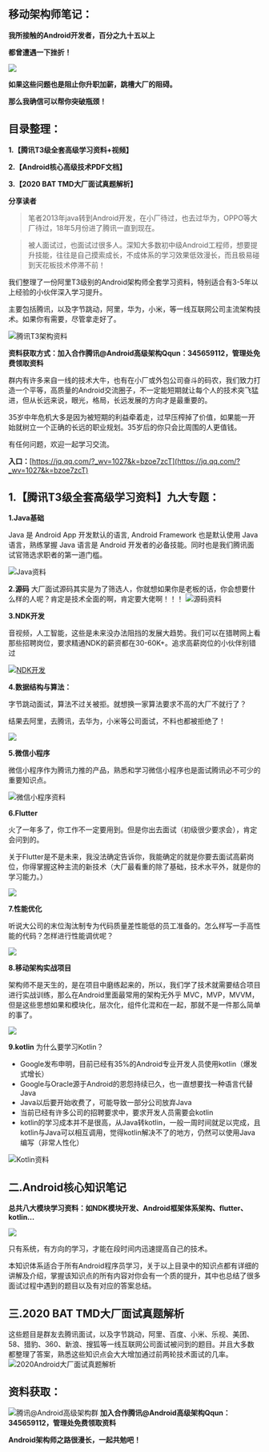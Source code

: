 ## 移动架构师笔记：

**我所接触的Android开发者，百分之九十五以上**

**都曾遭遇一下挫折！**

![](https://upload-images.jianshu.io/upload_images/24099992-1b1df799d79fd85b.png?imageMogr2/auto-orient/strip%7CimageView2/2/w/1240)


**如果这些问题也是阻止你升职加薪，跳槽大厂的阻碍。**

**那么我确信可以帮你突破瓶颈！**

## [](https://github.com/Android-Alvin/Android-P7/blob/master/Android%E5%BC%80%E5%8F%91%E8%BF%98%E4%B8%8D%E4%BC%9A%E8%BF%99%E4%BA%9B%EF%BC%9F%E5%A6%82%E4%BD%95%E9%9D%A2%E8%AF%95%E6%8B%BF%E9%AB%98%E8%96%AA%EF%BC%81.md#整理目录)目录整理：

**1.【腾讯T3级全套高级学习资料+视频】**

**2.【Android核心高级技术PDF文档】**

**3.【2020 BAT TMD大厂面试真题解析】**

**分享读者**

> 笔者2013年java转到Android开发，在小厂待过，也去过华为，OPPO等大厂待过，18年5月份进了腾讯一直到现在。

> 被人面试过，也面试过很多人。深知大多数初中级Android工程师，想要提升技能，往往是自己摸索成长，不成体系的学习效果低效漫长，而且极易碰到天花板技术停滞不前！

我们整理了一份阿里T3级别的Android架构师全套学习资料，特别适合有3-5年以上经验的小伙伴深入学习提升。

主要包括腾讯，以及字节跳动，阿里，华为，小米，等一线互联网公司主流架构技术。如果你有需要，尽管拿走好了。

![腾讯T3架构资料](https://upload-images.jianshu.io/upload_images/24099992-93fac83cb3643439.png?imageMogr2/auto-orient/strip%7CimageView2/2/w/1240)


**资料获取方式：加入合作腾讯@Android高级架构Qqun：345659112，管理处免费领取资料**

群内有许多来自一线的技术大牛，也有在小厂或外包公司奋斗的码农，我们致力打造一个平等，高质量的Android交流圈子，不一定能短期就让每个人的技术突飞猛进，但从长远来说，眼光，格局，长远发展的方向才是最重要的。

35岁中年危机大多是因为被短期的利益牵着走，过早压榨掉了价值，如果能一开始就树立一个正确的长远的职业规划。35岁后的你只会比周围的人更值钱。

有任何问题，欢迎一起学习交流。

**入口：**[https://jq.qq.com/?_wv=1027&k=bzoe7zcT](https://jq.qq.com/?_wv=1027&k=bzoe7zcT)

## [](https://github.com/Android-Alvin/Android-P7/blob/master/Android%E5%BC%80%E5%8F%91%E8%BF%98%E4%B8%8D%E4%BC%9A%E8%BF%99%E4%BA%9B%EF%BC%9F%E5%A6%82%E4%BD%95%E9%9D%A2%E8%AF%95%E6%8B%BF%E9%AB%98%E8%96%AA%EF%BC%81.md#1阿里p7级全套高级学习视频七大专题)1.【腾讯T3级全套高级学习资料】九大专题：

**1.Java基础**

Java 是 Android App 开发默认的语言, Android Framework 也是默认使用 Java 语言，熟练掌握 Java 语言是 Android 开发者的必备技能。同时也是我们腾讯面试官筛选求职者的第一道门槛。

![Java资料](https://upload-images.jianshu.io/upload_images/24099992-071870f26f3800cd.png?imageMogr2/auto-orient/strip%7CimageView2/2/w/1240)

**2.源码**
大厂面试源码其实是为了筛选人，你就想如果你是老板的话，你会想要什么样的人呢？肯定是技术全面的啊，肯定要大佬啊！！！
![源码资料](https://upload-images.jianshu.io/upload_images/24099992-a77764b26d7fb0a5.png?imageMogr2/auto-orient/strip%7CimageView2/2/w/1240)

**3.NDK开发**

音视频，人工智能，这些是未来没办法阻挡的发展大趋势。我们可以在猎聘网上看那些招聘岗位，要求精通NDK的薪资都在30-60K+。追求高薪岗位的小伙伴别错过

[![NDK开发](https://upload-images.jianshu.io/upload_images/24099992-7dd2d5535aa519e1?imageMogr2/auto-orient/strip%7CimageView2/2/w/1240)](https://camo.githubusercontent.com/a69e38247eef91974f1c33b8ff1190922bf59a62/68747470733a2f2f75706c6f61642d696d616765732e6a69616e7368752e696f2f75706c6f61645f696d616765732f32343039393939322d346633396439343439343136323764322e6a7067217468756d626e61696c3f696d6167654d6f6772322f6175746f2d6f7269656e742f7374726970253743696d61676556696577322f322f772f31323430) 

**4.数据结构与算法：**

字节跳动面试，算法不过关被拒。就想换一家算法要求不高的大厂不就行了？

结果去阿里，去腾讯，去华为，小米等公司面试，不料也都被拒绝了！

[![](https://upload-images.jianshu.io/upload_images/24099992-e42bab3909376c6e?imageMogr2/auto-orient/strip%7CimageView2/2/w/1240)](https://camo.githubusercontent.com/592c0ca9ff8496f2a30f06acc5609bec91c3f886/68747470733a2f2f75706c6f61642d696d616765732e6a69616e7368752e696f2f75706c6f61645f696d616765732f32343039393939322d323030396166663832663934313135662e706e67217468756d626e61696c3f696d6167654d6f6772322f6175746f2d6f7269656e742f7374726970253743696d61676556696577322f322f772f31323430) 

**5.微信小程序**

微信小程序作为腾讯力推的产品，熟悉和学习微信小程序也是面试腾讯必不可少的重要知识点。

![微信小程序资料](https://upload-images.jianshu.io/upload_images/24099992-e7787d739dbb47c7.png?imageMogr2/auto-orient/strip%7CimageView2/2/w/1240)


**6.Flutter**

火了一年多了，你工作不一定要用到。但是你出去面试（初级很少要求会），肯定会问到的。

关于Flutter是不是未来，我没法确定告诉你，我能确定的就是你要去面试高薪岗位，你得掌握这种主流的新技术（大厂最看重的除了基础，技术水平外，就是你的学习能力。）

[![](https://upload-images.jianshu.io/upload_images/24099992-2decebd293248eab?imageMogr2/auto-orient/strip%7CimageView2/2/w/1240)](https://camo.githubusercontent.com/6418074656edbd724fef50d0a1bb2ee1ef417892/68747470733a2f2f75706c6f61642d696d616765732e6a69616e7368752e696f2f75706c6f61645f696d616765732f32343039393939322d353436323266383138313232626230352e6a7067217468756d626e61696c3f696d6167654d6f6772322f6175746f2d6f7269656e742f7374726970253743696d61676556696577322f322f772f31323430) 

**7.性能优化**

听说大公司的末位淘汰制专为代码质量差性能低的员工准备的。怎么样写一手高性能的代码？怎样进行性能调优呢？

[![](https://upload-images.jianshu.io/upload_images/24099992-1d2c9348a2474d79?imageMogr2/auto-orient/strip%7CimageView2/2/w/1240)](https://camo.githubusercontent.com/60417bb525c4525f5024661e9287c6e5824e1e3b/68747470733a2f2f75706c6f61642d696d616765732e6a69616e7368752e696f2f75706c6f61645f696d616765732f32343039393939322d373138666534613866666639663664332e6a7067217468756d626e61696c3f696d6167654d6f6772322f6175746f2d6f7269656e742f7374726970253743696d61676556696577322f322f772f31323430) 

**8.移动架构实战项目**

架构师不是天生的，是在项目中磨练起来的，所以，我们学了技术就需要结合项目进行实战训练，那么在Android里面最常用的架构无外乎 MVC，MVP，MVVM，但是这些思想如果和模块化，层次化，组件化混和在一起，那就不是一件那么简单的事了。

[![](https://upload-images.jianshu.io/upload_images/24099992-3ebe67462bc2b10e?imageMogr2/auto-orient/strip%7CimageView2/2/w/1240)](https://camo.githubusercontent.com/1360cd9a9fbd36f55a9b0098ce3503598eb754ee/68747470733a2f2f75706c6f61642d696d616765732e6a69616e7368752e696f2f75706c6f61645f696d616765732f32343039393939322d633265366138353534393864356636662e6a7067217468756d626e61696c3f696d6167654d6f6772322f6175746f2d6f7269656e742f7374726970253743696d61676556696577322f322f772f31323430) 

**9.kotlin**
为什么要学习Kotlin？
* Google发布申明，目前已经有35%的Android专业开发人员使用kotlin（爆发式增长）
* Google与Oracle源于Android的恩怨持续已久，也一直想要找一种语言代替Java
* Java以后要开始收费了，可能导致一部分公司放弃Java
* 当前已经有许多公司的招聘要求中，要求开发人员需要会kotlin
* kotlin的学习成本并不是很高，从Java转kotlin，一般一周时间就足以完成，且kotlin与Java可以相互调用，觉得kotlin解决不了的地方，仍然可以使用Java编写（非常人性化）


![Kotlin资料](https://upload-images.jianshu.io/upload_images/24099992-b5d83e2d9c63cc05.png?imageMogr2/auto-orient/strip%7CimageView2/2/w/1240)

## [](https://github.com/Android-Alvin/Android-P7/blob/master/Android%E5%BC%80%E5%8F%91%E8%BF%98%E4%B8%8D%E4%BC%9A%E8%BF%99%E4%BA%9B%EF%BC%9F%E5%A6%82%E4%BD%95%E9%9D%A2%E8%AF%95%E6%8B%BF%E9%AB%98%E8%96%AA%EF%BC%81.md#2android核心高级技术pdf文档bat大厂面试真题解析)二.Android核心知识笔记


**总共八大模块学习资料：如NDK模块开发、Android框架体系架构、flutter、kotlin...**

 ![](https://upload-images.jianshu.io/upload_images/24099992-b7d9a147a1e03662.png?imageMogr2/auto-orient/strip|imageView2/2/w/958/format/webp)

只有系统，有方向的学习，才能在段时间内迅速提高自己的技术。

本知识体系适合于所有Android程序员学习，关于以上目录中的知识点都有详细的讲解及介绍，掌握该知识点的所有内容对你会有一个质的提升，其中也总结了很多面试过程中遇到的题目以及有对应的答案总结。


## 三.2020 BAT TMD大厂面试真题解析
这些题目是群友去腾讯面试，以及字节跳动，阿里、百度、小米、乐视、美团、58、猎豹、360、新浪、搜狐等一线互联网公司面试被问到的题目。并且大多数都整理了答案，熟悉这些知识点会大大增加通过前两轮技术面试的几率。
![2020Android大厂面试真题解析](https://upload-images.jianshu.io/upload_images/24099992-47fc354066020baf.png?imageMogr2/auto-orient/strip%7CimageView2/2/w/1240)


## [](https://github.com/Android-Alvin/Android-P7/blob/master/Android%E5%BC%80%E5%8F%91%E8%BF%98%E4%B8%8D%E4%BC%9A%E8%BF%99%E4%BA%9B%EF%BC%9F%E5%A6%82%E4%BD%95%E9%9D%A2%E8%AF%95%E6%8B%BF%E9%AB%98%E8%96%AA%EF%BC%81.md#资料获取)资料获取：

![腾讯@Android高级架构群](https://jq.qq.com/?_wv=1027&k=bzoe7zcT)
**加入合作腾讯@Android高级架构Qqun：345659112，管理处免费领取资料**

**Android架构师之路很漫长，一起共勉吧！**
